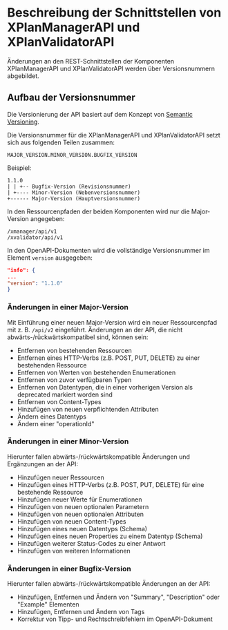 # Beschreibung der Schnittstellen von XPlanManagerAPI und XPlanValidatorAPI

Änderungen an den REST-Schnittstellen der Komponenten XPlanManagerAPI und XPlanValidatorAPI werden über Versionsnummern abgebildet.  

## Aufbau der Versionsnummer

Die Versionierung der API basiert auf dem Konzept von [Semantic Versioning](https://semver.org/).

Die Versionsnummer für die XPlanManagerAPI und XPlanValidatorAPI setzt sich aus folgenden Teilen zusammen:

    MAJOR_VERSION.MINOR_VERSION.BUGFIX_VERSION

Beispiel:

    1.1.0
    | | +-- Bugfix-Version (Revisionsnummer)
    | +---- Minor-Version (Nebenversionsnummer)
    +------ Major-Version (Hauptversionsnummer)

In den Ressourcenpfaden der beiden Komponenten wird nur die Major-Version angegeben:

    /xmanager/api/v1
    /xvalidator/api/v1

In den OpenAPI-Dokumenten wird die vollständige Versionsnummer im Element `version` ausgegeben:

```json
"info": {
...
"version": "1.1.0"
}
```

### Änderungen in einer Major-Version

Mit Einführung einer neuen Major-Version wird ein neuer Ressourcenpfad mit z. B. `/api/v2` eingeführt.
Änderungen an der API, die nicht abwärts-/rückwärtskompatibel sind, können sein:

- Entfernen von bestehenden Ressourcen
- Entfernen eines HTTP-Verbs (z.B. POST, PUT, DELETE) zu einer bestehenden Ressource
- Entfernen von Werten von bestehenden Enumerationen
- Entfernen von zuvor verfügbaren Typen
- Entfernen von Datentypen, die in einer vorherigen Version als deprecated markiert worden sind
- Entfernen von Content-Types
- Hinzufügen von neuen verpflichtenden Attributen
- Ändern eines Datentyps
- Ändern einer "operationId"


### Änderungen in einer Minor-Version

Hierunter fallen abwärts-/rückwärtskompatible Änderungen und Ergänzungen an der API:

- Hinzufügen neuer Ressourcen
- Hinzufügen eines HTTP-Verbs (z.B. POST, PUT, DELETE) für eine bestehende Ressource
- Hinzufügen neuer Werte für Enumerationen
- Hinzufügen von neuen optionalen Parametern
- Hinzufügen von neuen optionalen Attributen
- Hinzufügen von neuen Content-Types
- Hinzufügen eines neuen Datentyps (Schema)
- Hinzufügen eines neuen Properties zu einem Datentyp (Schema)
- Hinzufügen weiterer Status-Codes zu einer Antwort
- Hinzufügen von weiteren Informationen

### Änderungen in einer Bugfix-Version

Hierunter fallen abwärts-/rückwärtskompatible Änderungen an der API:

- Hinzufügen, Entfernen und Ändern von "Summary", "Description" oder "Example" Elementen
- Hinzufügen, Entfernen und Ändern von Tags
- Korrektur von Tipp- und Rechtschreibfehlern im OpenAPI-Dokument
